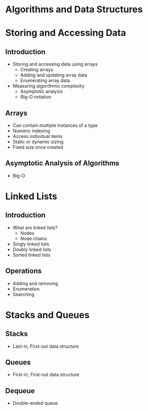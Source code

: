# Algorithms and Data Structures

# Storing and Accessing Data

## Introduction

- Storing and accessing data using arrays
  - Creating arrays
  - Adding and updating array data
  - Enumerating array data
- Measuring algorithmic complexity
  - Asymptotic analysis
  - Big-O notation

## Arrays

- Can contain multiple instances of a type
- Numeric indexing
- Access individual items
- Static or dynamic sizing
- Fixed size once created

## Asymptotic Analysis of Algorithms

- Big-O

# Linked Lists

## Introduction

- What are linked lists?
  - Nodes
  - Node chains
- Singly linked lists
- Doubly linked lists
- Sorted linked lists

## Operations

- Adding and removing
- Enumeration
- Searching

# Stacks and Queues

## Stacks

- Last-in, First-out data structure

## Queues

- First-in, First-out data structure

## Dequeue

- Double-ended queue
